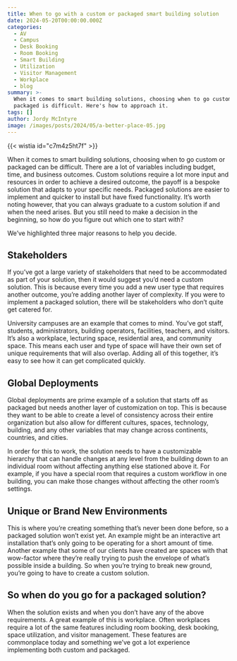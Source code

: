 ```yaml
---
title: When to go with a custom or packaged smart building solution
date: 2024-05-20T00:00:00.000Z
categories:
  - AV
  - Campus
  - Desk Booking
  - Room Booking
  - Smart Building
  - Utilization
  - Visitor Management
  - Workplace
  - blog
summary: >-
  When it comes to smart building solutions, choosing when to go custom or
  packaged is difficult. Here's how to approach it.
tags: []
author: Jordy McIntyre
image: /images/posts/2024/05/a-better-place-05.jpg
---
```

{{< wistia id="c7m4z5ht7f" >}}

When it comes to smart building solutions, choosing when to go custom or packaged can be difficult. There are a lot of variables including budget, time, and business outcomes. Custom solutions require a lot more input and resources in order to achieve a desired outcome, the payoff is a bespoke solution that adapts to your specific needs. Packaged solutions are easier to implement and quicker to install but have fixed functionality. It’s worth noting however, that you can always graduate to a custom solution if and when the need arises. But you still need to make a decision in the beginning, so how do you figure out which one to start with?

We’ve highlighted three major reasons to help you decide.

Stakeholders
------------

If you’ve got a large variety of stakeholders that need to be accommodated as part of your solution, then it would suggest you’d need a custom solution. This is because every time you add a new user type that requires another outcome, you’re adding another layer of complexity. If you were to implement a packaged solution, there will be stakeholders who don’t quite get catered for.

University campuses are an example that comes to mind. You’ve got staff, students, administrators, building operators, facilities, teachers, and visitors. It’s also a workplace, lecturing space, residential area, and community space. This means each user and type of space will have their own set of unique requirements that will also overlap. Adding all of this together, it’s easy to see how it can get complicated quickly.

Global Deployments
------------------

Global deployments are prime example of a solution that starts off as packaged but needs another layer of customization on top. This is because they want to be able to create a level of consistency across their entire organization but also allow for different cultures, spaces, technology, building, and any other variables that may change across continents, countries, and cities.

In order for this to work, the solution needs to have a customizable hierarchy that can handle changes at any level from the building down to an individual room without affecting anything else stationed above it. For example, if you have a special room that requires a custom workflow in one building, you can make those changes without affecting the other room’s settings.

Unique or Brand New Environments
--------------------------------

This is where you’re creating something that’s never been done before, so a packaged solution won’t exist yet. An example might be an interactive art installation that’s only going to be operating for a short amount of time. Another example that some of our clients have created are spaces with that wow-factor where they’re really trying to push the envelope of what’s possible inside a building. So when you’re trying to break new ground, you’re going to have to create a custom solution.

So when do you go for a packaged solution?
------------------------------------------

When the solution exists and when you don’t have any of the above requirements. A great example of this is workplace. Often workplaces require a lot of the same features including room booking, desk booking, space utilization, and visitor management. These features are commonplace today and something we’ve got a lot experience implementing both custom and packaged.

‍
